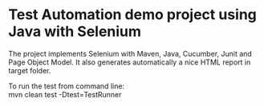 # Test Automation demo project using Java with Selenium

The project implements Selenium with Maven,
Java, Cucumber, Junit and Page Object Model. It also generates 
automatically a nice HTML report in target folder.

To run the test from command line:  
mvn clean test -Dtest=TestRunner